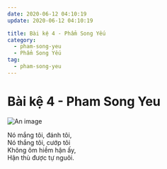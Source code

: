 ```yaml
---
date: 2020-06-12 04:10:19
update: 2020-06-12 04:10:19

title: Bài kệ 4 - Phẩm Song Yếu
category:
  - pham-song-yeu
  - Phẩm Song Yếu
tag:
  - pham-song-yeu
---
```


# Bài kệ 4 - Pham Song Yeu

![An image](/img/pham-song-yeu/pham-song-yeu-004.jpg)

Nó mắng tôi, đánh tôi,<br>Nó thắng tôi, cướp tôi<br>Không ôm hiềm hận ấy,<br>Hận thù được tự nguôi.<br>
